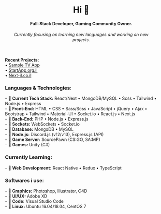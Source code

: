 <h1 align="center">Hi 👋</h1>
<h4 align="center">Full-Stack Developer, Gaming Community Owner.</h4>
<h6 align="center">Currently focusing on learning new languages and working on new projects.</h6><br>
<h7><b>Recent Projects:</b><br>
  • <a href="https://tvbrand.next-il.co.il">Sample TV App</a><br>
  • <a href="https://startapp.org.il">StartApp.org.il</a><br>
  • <a href="https://next-il.co.il">Next-il.co.il</a><br>
</h7>
<h3>Languages & Technologies:</h3>
<p>
- 💬 <b>Current Tech Stack:</b> React/Next • MongoDB/MySQL • Scss • Tailwind • Node.js • Express<br>
- 💬 <b>Front-End:</b> HTML • CSS • Sass/Scss • JavaScript • jQuery • Ajax • Bootstrap • Tailwind • Material-UI • Socket.io • React.js • Next.js<br>
- 💬 <b>Back-End:</b> PHP • Node.js • Express.js<br>
- 💬 <b>Sockets:</b> WebSockets • Socket.io<br>
- 💬 <b>Database:</b> MongoDB • MySQL<br>
- 💬 <b>Node.js:</b> Discord.js (v12/v13), Express.js (API)<br>
- 💬 <b>Game Server:</b> SourcePawn (CS:GO, SA:MP)<br>
- 💬 <b>Games:</b> Unity (C#)<br>
</p>
<h3>Currently Learning:</h3>
<p>
- 💬 <b>Web Development:</b> React Native • Redux • TypeScript<br>
</p>
<h3>Softwares i use:</h3>
<p>
- 💬 <b>Graphics:</b> Photoshop, Illustrator, C4D<br>
- 💬 <b>UI/UX:</b> Adobe XD<br>
- 💬 <b>Code:</b> Visual Studio Code<br>
- 💬 <b>Linux:</b> Ubuntu 16.04/18.04, CentOS 7<br>
</p>
